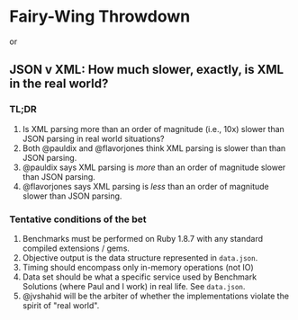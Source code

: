 # Fairy-Wing Throwdown

or

## JSON v XML: How much slower, exactly, is XML in the real world?

### TL;DR

1. Is XML parsing more than an order of magnitude (i.e., 10x) slower than JSON parsing in real world situations?
2. Both @pauldix and @flavorjones think XML parsing is slower than than JSON parsing.
3. @pauldix says XML parsing is *more* than an order of magnitude slower than JSON parsing.
4. @flavorjones says XML parsing is *less* than an order of magnitude slower than JSON parsing.

### Tentative conditions of the bet

1. Benchmarks must be performed on Ruby 1.8.7 with any standard compiled extensions / gems.
2. Objective output is the data structure represented in `data.json`.
3. Timing should encompass only in-memory operations (not IO)
4. Data set should be what a specific service used by Benchmark Solutions (where Paul and I work) in real life. See `data.json`.
5. @jvshahid will be the arbiter of whether the implementations violate the spirit of "real world".
